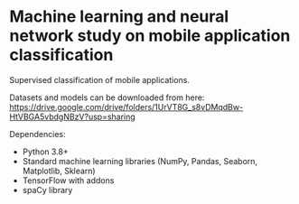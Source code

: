 # Machine learning and neural network study on mobile application classification

Supervised classification of mobile applications.

Datasets and models can be downloaded from here:
https://drive.google.com/drive/folders/1UrVT8G_s8vDMqdBw-HtVBGA5vbdgNBzV?usp=sharing

Dependencies: 
 * Python 3.8+
 * Standard machine learning libraries (NumPy, Pandas, Seaborn, Matplotlib, Sklearn)
 * TensorFlow with addons
 * spaCy library

